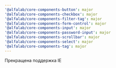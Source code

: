 ```yaml
---
'@alfalab/core-components-button': major
'@alfalab/core-components-checkbox': major
'@alfalab/core-components-filter-tag': major
'@alfalab/core-components-form-control': major
'@alfalab/core-components-input': major
'@alfalab/core-components-password-input': major
'@alfalab/core-components-scrollbar': major
'@alfalab/core-components-select': major
'@alfalab/core-components-tag': major
---
```


Прекращена поддержка IE
